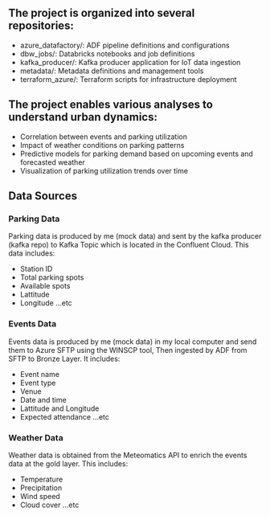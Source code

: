 ## The project is organized into several repositories:

- azure_datafactory/: ADF pipeline definitions and configurations
- dbw_jobs/: Databricks notebooks and job definitions
- kafka_producer/: Kafka producer application for IoT data ingestion
- metadata/: Metadata definitions and management tools
- terraform_azure/: Terraform scripts for infrastructure deployment

## The project enables various analyses to understand urban dynamics:

- Correlation between events and parking utilization
- Impact of weather conditions on parking patterns
- Predictive models for parking demand based on upcoming events and forecasted weather
- Visualization of parking utilization trends over time

## Data Sources
### Parking Data
Parking data is produced by me (mock data) and sent by the kafka producer (kafka repo) to Kafka Topic which is located in the Confluent Cloud. This data includes:

- Station ID
- Total parking spots
- Available spots
- Lattitude
- Longitude ...etc

### Events Data
Events data is produced by me (mock data) in my local computer and send them to Azure SFTP using the WINSCP tool, Then ingested by ADF from SFTP to Bronze Layer. It includes:

- Event name
- Event type
- Venue
- Date and time
- Lattitude and Longitude
- Expected attendance ...etc

### Weather Data
Weather data is obtained from the Meteomatics API to enrich the events data at the gold layer. This includes:

- Temperature
- Precipitation
- Wind speed
- Cloud cover ...etc
